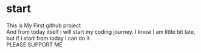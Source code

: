 # start
This is My First github project
<br>
And from today itself i will start my coding journey. I know I am little bit late, but if i start from today i can do it
<br>
PLEASE SUPPORT ME

